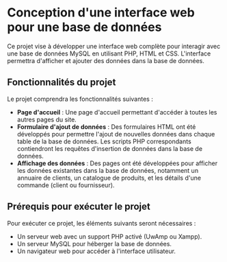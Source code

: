 
# Conception d'une interface web pour une base de données


Ce projet vise à développer une interface web complète pour interagir avec une base de données MySQL en utilisant PHP, HTML et CSS.
L'interface permettra d'afficher et ajouter des données dans la base de données.


## Fonctionnalités du projet

Le projet comprendra les fonctionnalités suivantes : 

- **Page d'accueil** : Une page d'accueil  permettant d'accéder à toutes les autres pages du site.
- **Formulaire d'ajout de données** : Des formulaires HTML ont été développés pour permettre l'ajout de nouvelles données dans chaque table de la base de données. Les scripts PHP correspondants contiendront les requêtes d'insertion de données dans la base de données.
- **Affichage des données** : Des pages ont été développées pour afficher les données existantes dans la base de données, notamment un annuaire de clients, un catalogue de produits, et les détails d'une commande (client ou fournisseur).

## Prérequis pour exécuter le projet
Pour exécuter ce projet, les éléments suivants seront nécessaires :

- Un serveur web avec un support PHP activé (UwAmp ou Xampp).
- Un serveur MySQL pour héberger la base de données.
- Un navigateur web pour accéder à l'interface utilisateur.
